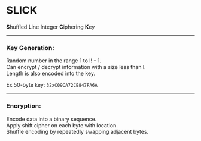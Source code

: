 # SLICK

**S**huffled
**L**ine
**I**nteger
**C**iphering
**K**ey

---
### **Key Generation:** 
Random number in the range 1 to l! - 1.  
Can encrypt / decrypt information with a size less than l.  
Length is also encoded into the key.  

Ex 50-byte key: `32xC09CA72CE847FA6A`

---
### **Encryption:**  
Encode data into a binary sequence.  
Apply shift cipher on each byte with location.  
Shuffle encoding by repeatedly swapping adjacent bytes.  
